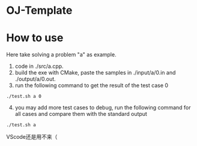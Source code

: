# OJ-Template

# How to use
Here take solving a problem "a" as example.
1. code in ./src/a.cpp.
2. build the exe with CMake, paste the samples in ./input/a/0.in and ./output/a/0.out.
3. run the following command to get the result of the test case 0
```
./test.sh a 0
```
4. you may add more test cases to debug, run the following command for all cases and compare them with the standard output
```
./test.sh a
```

VScode还是用不来（
